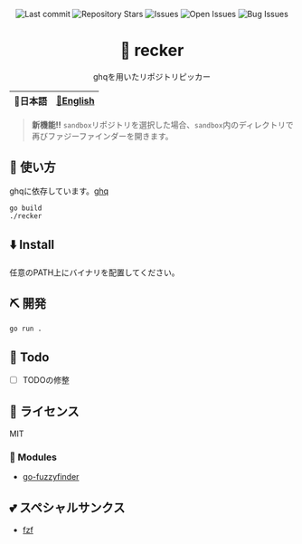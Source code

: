 <div align="center">

![Last commit](https://img.shields.io/github/last-commit/Comamoca/recker?style=flat-square)
![Repository Stars](https://img.shields.io/github/stars/Comamoca/recker?style=flat-square)
![Issues](https://img.shields.io/github/issues/Comamoca/recker?style=flat-square)
![Open Issues](https://img.shields.io/github/issues-raw/Comamoca/recker?style=flat-square)
![Bug Issues](https://img.shields.io/github/issues/Comamoca/recker/bug?style=flat-square)

# 🦊 recker

ghqを用いたリポジトリピッカー

</div>

<table>
  <thead>
    <tr>
      <th style="text-align:center">🍡日本語</th>
      <th style="text-align:center"><a href="README.md">🍔English</a></th>
    </tr>
  </thead>
</table>

<div align="center">

</div>

> **新機能!!**
> `sandbox`リポジトリを選択した場合、`sandbox`内のディレクトリで再びファジーファインダーを開きます。

## 🚀 使い方

ghqに依存しています。[ghq](https://github.com/x-motemen/ghq)

```
go build
./recker
```

## ⬇️ Install

任意のPATH上にバイナリを配置してください。

## ⛏️ 開発

```sh
go run .
```

## 📝 Todo

- [ ] TODOの修整

## 📜 ライセンス

MIT

### 🧩 Modules

- [go-fuzzyfinder](http://github.com/ktr0731/go-fuzzyfinder)

## 💕 スペシャルサンクス

- [fzf](https://github.com/junegunn/fzf)
